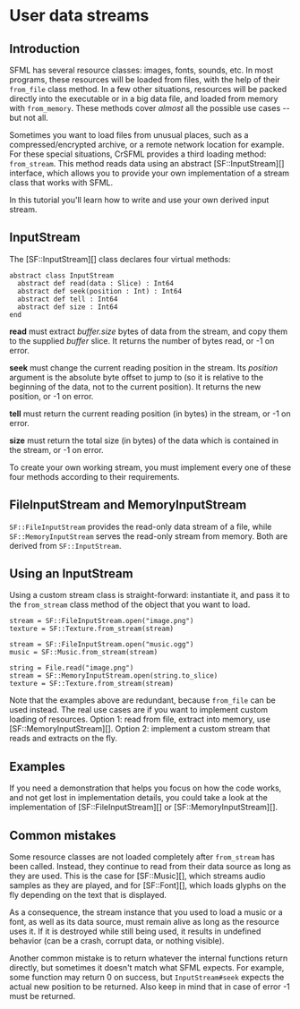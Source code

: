 # User data streams

## Introduction

SFML has several resource classes: images, fonts, sounds, etc. In most programs, these resources will be loaded from files, with the help of their `from_file` class method. In a few other situations, resources will be packed directly into the executable or in a big data file, and loaded from memory with `from_memory`. These methods cover *almost* all the possible use cases -- but not all.

Sometimes you want to load files from unusual places, such as a compressed/encrypted archive, or a remote network location for example. For these special situations, CrSFML provides a third loading method: `from_stream`. This method reads data using an abstract [SF::InputStream][] interface, which allows you to provide your own implementation of a stream class that works with SFML.

In this tutorial you'll learn how to write and use your own derived input stream.

## InputStream

The [SF::InputStream][] class declares four virtual methods:

```crystal
abstract class InputStream
  abstract def read(data : Slice) : Int64
  abstract def seek(position : Int) : Int64
  abstract def tell : Int64
  abstract def size : Int64
end
```

**read** must extract *buffer.size* bytes of data from the stream, and copy them to the supplied *buffer* slice. It returns the number of bytes read, or -1 on error.

**seek** must change the current reading position in the stream. Its *position* argument is the absolute byte offset to jump to (so it is relative to the beginning of the data, not to the current position). It returns the new position, or -1 on error.

**tell** must return the current reading position (in bytes) in the stream, or -1 on error.

**size** must return the total size (in bytes) of the data which is contained in the stream, or -1 on error.

To create your own working stream, you must implement every one of these four methods according to their requirements.

## FileInputStream and MemoryInputStream

`SF::FileInputStream` provides the read-only data stream of a file, while `SF::MemoryInputStream` serves the read-only stream from memory. Both are derived from `SF::InputStream`.

## Using an InputStream

Using a custom stream class is straight-forward: instantiate it, and pass it to the `from_stream` class method of the object that you want to load.

```crystal
stream = SF::FileInputStream.open("image.png")
texture = SF::Texture.from_stream(stream)
```

```crystal
stream = SF::FileInputStream.open("music.ogg")
music = SF::Music.from_stream(stream)
```

```crystal
string = File.read("image.png")
stream = SF::MemoryInputStream.open(string.to_slice)
texture = SF::Texture.from_stream(stream)
```

Note that the examples above are redundant, because `from_file` can be used instead. The real use cases are if you want to implement custom loading of resources. Option 1: read from file, extract into memory, use [SF::MemoryInputStream][]. Option 2: implement a custom stream that reads and extracts on the fly.

## Examples

If you need a demonstration that helps you focus on how the code works, and not get lost in implementation details, you could take a look at the implementation of [SF::FileInputStream][] or [SF::MemoryInputStream][].

## Common mistakes

Some resource classes are not loaded completely after `from_stream` has been called. Instead, they continue to read from their data source as long as they are used. This is the case for [SF::Music][], which streams audio samples as they are played, and for [SF::Font][], which loads glyphs on the fly depending on the text that is displayed.

As a consequence, the stream instance that you used to load a music or a font, as well as its data source, must remain alive as long as the resource uses it. If it is destroyed while still being used, it results in undefined behavior (can be a crash, corrupt data, or nothing visible).

Another common mistake is to return whatever the internal functions return directly, but sometimes it doesn't match what SFML expects. For example, some function may return 0 on success, but `InputStream#seek` expects the actual new position to be returned. Also keep in mind that in case of error -1 must be returned.
